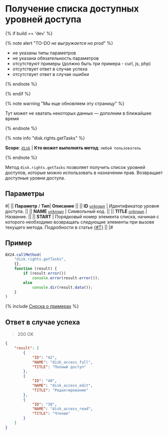 # Получение списка доступных уровней доступа

{% if build == 'dev' %}

{% note alert "TO-DO _не выгружается на prod_" %}

- не указаны типы параметров
- не указана обязательность параметров
- отсутствуют примеры (должно быть три примера - curl, js, php)
- отсутствует ответ в случае успеха
- отсутствует ответ в случае ошибки

{% endnote %}

{% endif %}

{% note warning "Мы еще обновляем эту страницу" %}

Тут может не хватать некоторых данных — дополним в ближайшее время

{% endnote %}

{% note info "disk.rights.getTasks" %}

**Scope**: [`disk`](../../scopes/permissions.md) | **Кто может выполнять метод**: `любой пользователь`

{% endnote %}

Метод `disk.rights.getTasks` позволяет получить список уровней доступов, которые можно использовать в назначении прав.
Возвращает доступные уровни доступа. 

## Параметры

#|
||  **Параметр** / **Тип**| **Описание** ||
|| **ID**
[`unknown`](../../data-types.md) | Идентификатор уровня доступа. ||
|| **NAME**
[`unknown`](../../data-types.md) |  Символьный код. ||
|| **TITLE**
[`unknown`](../../data-types.md) |  Название. ||
|| **START** | Порядковый номер элемента списка, начиная с которого необходимо возвращать следующие элементы при вызове текущего метода. Подробности в статье [{#T}](../../how-to-call-rest-api/list-methods-pecularities.md) ||
|#

## Пример

```js
BX24.callMethod(
    "disk.rights.getTasks",
    {},
    function (result) {
        if (result.error())
            console.error(result.error());
        else
            console.dir(result.data());
    }
)
```
{% include [Сноска о примерах](../../../_includes/examples.md) %}

## Ответ в случае успеха

> 200 OK

```json
{
    "result": [
        {
            "ID": "42",
            "NAME": "disk_access_full",
            "TITLE": "Полный доступ"
        },
        {
            "ID": "40",
            "NAME": "disk_access_edit",
            "TITLE": "Редактирование"
        },
        {
            "ID": "38",
            "NAME": "disk_access_read",
            "TITLE": "Чтение"
        }
    ]
}
```